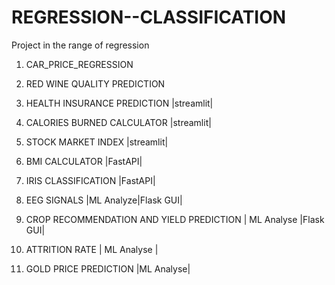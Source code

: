 # REGRESSION--CLASSIFICATION
Project in the range of regression

1) CAR_PRICE_REGRESSION

2) RED WINE QUALITY PREDICTION

3) HEALTH INSURANCE PREDICTION |streamlit|

4) CALORIES BURNED CALCULATOR |streamlit|
   
5) STOCK MARKET INDEX |streamlit|

6) BMI CALCULATOR |FastAPI|

7) IRIS CLASSIFICATION |FastAPI|

8) EEG SIGNALS |ML Analyze|Flask GUI|

9) CROP RECOMMENDATION AND YIELD PREDICTION | ML Analyse |Flask GUI|

10) ATTRITION RATE | ML Analyse |
    
11) GOLD PRICE PREDICTION |ML Analyse|



